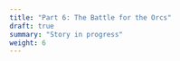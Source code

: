 ```yaml
---
title: "Part 6: The Battle for the Orcs"
draft: true
summary: "Story in progress"
weight: 6
---
```

